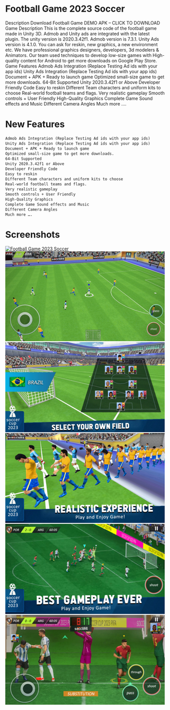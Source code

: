 # Football Game 2023 Soccer
Description Download Football Game DEMO APK – CLICK TO DOWNLOAD Game Description This is the complete source code of the football game made in Unity 3D. Admob and Unity ads are integrated with the latest plugin. The unity version is 2020.3.42f1. Admob version is 7.3.1. Unity Ads version is 4.1.0. You can ask for reskin, new graphics, a new environment etc. We have professional graphics designers, developers, 3d modelers & Animators. Our team used techniques to develop low-size games with High-quality content for Android to get more downloads on Google Play Store. Game Features Admob Ads Integration (Replace Testing Ad ids with your app ids) Unity Ads Integration (Replace Testing Ad ids with your app ids) Document + APK + Ready to launch game Optimized small-size game to get more downloads. 64-Bit Supported Unity 2020.3.42f1 or Above Developer Friendly Code Easy to reskin Different Team characters and uniform kits to choose Real-world football teams and flags. Very realistic gameplay Smooth controls + User Friendly High-Quality Graphics Complete Game Sound effects and Music Different Camera Angles Much more ….

# New Features
    Admob Ads Integration (Replace Testing Ad ids with your app ids)
    Unity Ads Integration (Replace Testing Ad ids with your app ids)
    Document + APK + Ready to launch game
    Optimized small-size game to get more downloads.
    64-Bit Supported
    Unity 2020.3.42f1 or Above
    Developer Friendly Code
    Easy to reskin
    Different Team characters and uniform kits to choose
    Real-world football teams and flags.
    Very realistic gameplay
    Smooth controls + User Friendly
    High-Quality Graphics
    Complete Game Sound effects and Music
    Different Camera Angles
    Much more ….
 
# Screenshots
[![Football Game 2023 Soccer](https://img.youtube.com/vi/KtO0vk0M5kc/mqdefault.jpg)](https://www.youtube.com/embed/KtO0vk0M5kc "Football Game 2023 Soccer")
![image](https://github.com/kowalewskiadrian/Football-Soccer-Game/blob/main/Assets/Board/1.jpg)
![image](https://github.com/kowalewskiadrian/Football-Soccer-Game/blob/main/Assets/Board/2.webp)
![image](https://github.com/kowalewskiadrian/Football-Soccer-Game/blob/main/Assets/Board/3.jpg)
![image](https://github.com/kowalewskiadrian/Football-Soccer-Game/blob/main/Assets/Board/4.jpg)
![image](https://github.com/kowalewskiadrian/Football-Soccer-Game/blob/main/Assets/Board/5.jpg)

